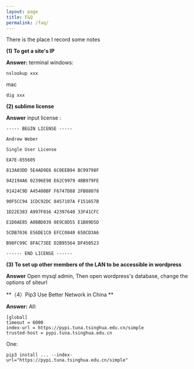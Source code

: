 ```yaml
---
layout: page
title: F&Q
permalink: /faq/
---
```


There is the place I record some notes

**(1) To get a site's IP**

**Answer:**  terminal windows:

```shell
nslookup xxx
```
mac

```shell
dig xxx
```

**(2) sublime license**

**Answer**  input license :

```shell
----- BEGIN LICENSE -----

Andrew Weber

Single User License

EA7E-855605

813A03DD 5E4AD9E6 6C0EEB94 BC99798F

942194A6 02396E98 E62C9979 4BB979FE

91424C9D A45400BF F6747D88 2FB88078

90F5CC94 1CDC92DC 8457107A F151657B

1D22E383 A997F016 42397640 33F41CFC

E1D0AE85 A0BBD039 0E9C8D55 E1B89D5D

5CDB7036 E56DE1C0 EFCC0840 650CD3A6

B98FC99C 8FAC73EE D2B95564 DF450523

------ END LICENSE ------
```

**(3) To set up other members of the LAN to be accessible in wordpress**

**Answer** Open mysql admin, Then open wordpress's database, change the options of siteurl

**（4）Pip3 Use Better Network in China **

**Answer:** All: 

```
[global]
timeout = 6000
index-url = https://pypi.tuna.tsinghua.edu.cn/simple
trusted-host = pypi.tuna.tsinghua.edu.cn
```

One: 

```
pip3 install ... --index-url="https://pypi.tuna.tsinghua.edu.cn/simple"
```







